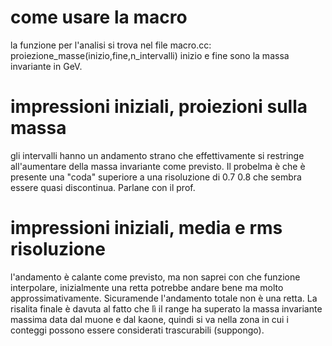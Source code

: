 # come usare la macro
la funzione per l'analisi si trova nel file macro.cc:
proiezione_masse(inizio,fine,n_intervalli) inizio e fine sono la massa invariante in GeV.
# impressioni iniziali, proiezioni sulla massa
gli intervalli hanno un andamento strano che effettivamente si restringe all'aumentare della massa invariante come previsto. Il probelma è che è presente una "coda" superiore a una risoluzione di 0.7 0.8 che sembra essere quasi discontinua. Parlane con il prof.

# impressioni iniziali, media e rms risoluzione
l'andamento è calante come previsto, ma non saprei con che funzione interpolare, inizialmente una retta potrebbe andare bene ma molto approssimativamente. Sicuramende l'andamento totale non è una retta. La risalita finale è davuta al fatto che lì il range ha superato la massa invariante massima data dal muone e dal kaone, quindi si va nella zona in cui i conteggi possono essere considerati trascurabili (suppongo).

